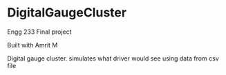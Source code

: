 # DigitalGaugeCluster
Engg 233 Final project

Built with Amrit M

Digital gauge cluster.
simulates what driver would see using data from csv file
